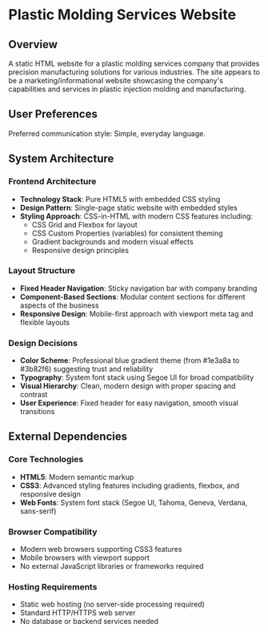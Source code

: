 # Plastic Molding Services Website

## Overview

A static HTML website for a plastic molding services company that provides precision manufacturing solutions for various industries. The site appears to be a marketing/informational website showcasing the company's capabilities and services in plastic injection molding and manufacturing.

## User Preferences

Preferred communication style: Simple, everyday language.

## System Architecture

### Frontend Architecture
- **Technology Stack**: Pure HTML5 with embedded CSS styling
- **Design Pattern**: Single-page static website with embedded styles
- **Styling Approach**: CSS-in-HTML with modern CSS features including:
  - CSS Grid and Flexbox for layout
  - CSS Custom Properties (variables) for consistent theming
  - Gradient backgrounds and modern visual effects
  - Responsive design principles

### Layout Structure
- **Fixed Header Navigation**: Sticky navigation bar with company branding
- **Component-Based Sections**: Modular content sections for different aspects of the business
- **Responsive Design**: Mobile-first approach with viewport meta tag and flexible layouts

### Design Decisions
- **Color Scheme**: Professional blue gradient theme (from #1e3a8a to #3b82f6) suggesting trust and reliability
- **Typography**: System font stack using Segoe UI for broad compatibility
- **Visual Hierarchy**: Clean, modern design with proper spacing and contrast
- **User Experience**: Fixed header for easy navigation, smooth visual transitions

## External Dependencies

### Core Technologies
- **HTML5**: Modern semantic markup
- **CSS3**: Advanced styling features including gradients, flexbox, and responsive design
- **Web Fonts**: System font stack (Segoe UI, Tahoma, Geneva, Verdana, sans-serif)

### Browser Compatibility
- Modern web browsers supporting CSS3 features
- Mobile browsers with viewport support
- No external JavaScript libraries or frameworks required

### Hosting Requirements
- Static web hosting (no server-side processing required)
- Standard HTTP/HTTPS web server
- No database or backend services needed